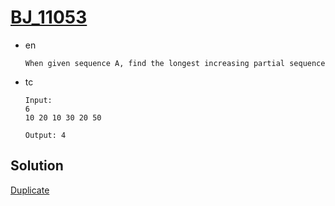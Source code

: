 # [BJ_11053](https://acmicpc.net/problem/11053)

* en

  ```en
  When given sequence A, find the longest increasing partial sequence
  ```

* tc

  ```tc
  Input:
  6
  10 20 10 30 20 50

  Output: 4
  ```

## Solution

[Duplicate](./BJ_12738.md)
